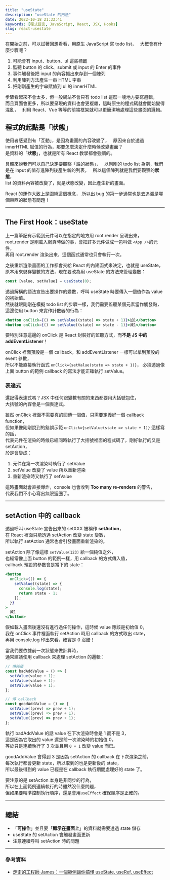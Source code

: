 ```yaml
---
title: "useState"
description: "useState 的用法"
date: 2022-10-18 21:33:41
keywords: [程式語言, JavaScript, React, JSX, Hooks]
slug: react-usestate
---
```


在開始之前，可以試著回想看看，用原生 JavaScript 寫 todo list，  
大概會有什麼步驟呢？

1. 可能會有 input、button、ul 這些標籤
2. 監聽 button 的 click、submit 或 input 的 Enter 的事件
3. 事件觸發後把 input 的內容抓出來存到一個陣列
4. 利用陣列方法產生一串 HTML 字串
5. 把剛剛產生的字串賦值到 ul 的 innerHTML

步驟看起來不會太多，但一般網站不會只有 todo list 這麼一塊地方要寫邏輯，  
而且頁面會更多，所以要呈現的資料也會更複雜，這時原生的程式碼就會開始變得混亂，  
利用 React、Vue 等等的前端框架就可以更簡潔地處理這些畫面的邏輯。

## 程式的起點是「狀態」

使用者感覺到有「互動」，是因為畫面的內容改變了，  
原因來自於透過 innerHTML 賦值的行為，那要怎麼決定什麼時候改變畫面？  
是資料的「**狀態**」，也就是所有 React 教學都會強調的。

具體來說我們可以自己決定要觀察「誰的狀態」，  
以剛剛的 todo list 為例，我們是在 input 的值存進陣列後產生新的列表，  
所以這個陣列就是我們要觀察的**狀態**，  
list 的資料內容被改變了，就是狀態改變，因此產生新的畫面。

React 的運作大致上是圍繞這個概念，
所以出 bug 的第一步通常也是去追溯是哪個東西的狀態有問題！

---

## The First Hook：useState

上一篇筆記有示範到元件可以在指定的地方用 root.render 呈現出來，  
root.render 是剛載入網頁時做的事，會把許多元件做成一包叫做 `<App />`的元件，  
再用 root.render 渲染出來，這個函式通常也只會執行一次。

之後重新渲染畫面的工作都會交給 React 的內建函式來決定，也就是 useState，  
原本用來儲存變數的方法，現在要改為用 useState 的方法來管理變數：

```jsx
const [value, setValue] = useState(0);
```

透過解構的語法宣告出要操作的變數，呼叫 useState 時要傳入一個值作為 value 的初始值。  
然後就跟剛剛在模擬 todo list 的步驟一樣，我們需要監聽某個元素當作觸發點，  
這邊使用 button 來實作計數器的行為：

```jsx
<button onClick={() => setValue((state) => state + 1)}>加1</button>
<button onClick={() => setValue((state) => state - 1)}>減1</button>
```

要特別注意這邊的 onClick 是 React 封裝好的監聽方式，而**不是 JS 中的 addEventListener**！

onClick 裡面預設是一個 callback，和 addEventListener 一樣可以拿到預設的 event 參數，  
所以不能直接執行函式 `onClick={setValue(state => state + 1)}`，
必須透過像上面 button 的範例 callback 的寫法才能正確執行 setValue。

### 表達式

還記得表達式嗎？JSX 中任何跟變數有關的東西都要用大括號包住，  
大括號的內容會是一個表達式。

雖然 onClick 裡面不需要真的回傳一個值，只需要定義好一個 callback function，  
但如果像剛剛說到的錯誤示範 `onClick={setValue(state => state + 1)}` 這樣寫的話，  
代表元件在渲染的時候已經同時執行了大括號裡面的程式碼了，剛好執行的又是 setAction，  
於是會變成：

1. 元件在第一次渲染時執行了 setValue
2. setValue 改變了 value 所以重新渲染
3. 重新渲染時又執行了 setValue

這時畫面就會直接爆炸，console 也會收到 **Too many re-renders** 的警告，  
代表我們不小心寫出無限迴圈了。

---

## setAction 中的 callback

透過呼叫 useState 宣告出來的 setXXX 被稱作 **setAction**，  
在 React 裡面只能透過 setAction 改變 state 變數，  
所以執行 setAction 通常也會引發畫面重新渲染的。

setAction 除了像這樣 `setValue(123)` 給一個純值之外，  
也經常像上面 button 的範例一樣，用 callback 的方式傳入值，  
callback 預設的參數會是當下的 state：

```jsx
<button
  onClick={() => {
    setValue((state) => {
      console.log(state);
      return state - 1;
    });
  }}
>
  減1
</button>
```

假如載入畫面後還沒有進行過任何操作，這時候 value 應該是初始值 0，  
我在 onClick 事件裡面執行 setAction 時用 callback 的方式取出 state，  
再用 console.log 印出來看，確實是 0 沒錯！

當我們要依據前一次狀態來做計算時，  
通常建議使用 callback 來處理 setAction 的邏輯：

```jsx
// 傳純值
const badAddValue = () => {
  setValue(value + 1);
  setValue(value + 1);
  setValue(value + 1);
};

// 傳 callback
const goodAddValue = () => {
  setValue((prev) => prev + 1);
  setValue((prev) => prev + 1);
  setValue((prev) => prev + 1);
};
```

執行 badAddValue 的話 value 在下次渲染時會是 1 而不是 3，  
這是因為它取出的 value 還是前一次渲染時的初始值 0，  
等於只是連續執行了 3 次並且用 `0 + 1` 改變 value 而已。

goodAddValue 會得到 3 是因為 setAction 的 callback 在下次渲染之前，  
每次執行都會更新 state，所以取到的也是更新後的 state，  
所以最後得到的 value 已經是在 callback 執行期間處理好的 state 了。

要注意的是 setAction 本身是非同步的行為，  
所以在上面範例連續執行的時雖然沒什麼問題，  
但如果要精準控制執行順序，還是會用`useEffect` 確保順序是正確的。

---

## 總結

- 「**可操作**」並且要「**顯示在畫面上**」的資料就需要透過 state 儲存
- useState 的 setAction 會觸發畫面更新
- 注意連續呼叫 setAction 時的問題

---

### 參考資料

- [走歪的工程師 James：一個範例讓你搞懂 useState, useRef, useEffect](https://www.youtube.com/watch?v=q0C5g4WIrKU)

